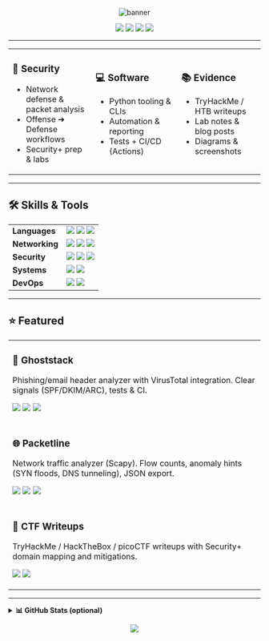 <!-- HERO -->
<p align="center">
  <img src="https://capsule-render.vercel.app/api?type=rect&color=0:6EE7F9,100:9333EA&height=140&text=Chai%20Das%20%7C%20NullBarry&fontColor=ffffff&fontSize=42&fontAlign=50&fontAlignY=70&desc=Cybersecurity%20%E2%80%A2%20Software%20%E2%80%A2%20Networks&descAlign=50&descAlignY=95" alt="banner"/>
</p>

<!-- QUICK LINKS -->
<p align="center">
  <a href="https://github.com/NullBarry?tab=repositories"><img src="https://img.shields.io/badge/Projects-1f2937?style=for-the-badge&logo=github&logoColor=white&labelColor=111827"></a>
  <a href="https://your-blog-url-here"><img src="https://img.shields.io/badge/Blog-2563EB?style=for-the-badge&logo=hashnode&logoColor=white"></a>
  <a href="mailto:your-email@example.com"><img src="https://img.shields.io/badge/Email-10B981?style=for-the-badge&logo=gmail&logoColor=white"></a>
  <a href="https://www.linkedin.com/in/your-linkedin/"><img src="https://img.shields.io/badge/LinkedIn-0A66C2?style=for-the-badge&logo=linkedin&logoColor=white"></a>
</p>

---

<!-- THREE "CARDS" USING TABLE -->
<table>
  <tr>
    <td width="33%">
      <h3>🔐 Security</h3>
      <ul>
        <li>Network defense & packet analysis</li>
        <li>Offense ➜ Defense workflows</li>
        <li>Security+ prep & labs</li>
      </ul>
    </td>
    <td width="34%">
      <h3>💻 Software</h3>
      <ul>
        <li>Python tooling & CLIs</li>
        <li>Automation & reporting</li>
        <li>Tests + CI/CD (Actions)</li>
      </ul>
    </td>
    <td width="33%">
      <h3>📚 Evidence</h3>
      <ul>
        <li>TryHackMe / HTB writeups</li>
        <li>Lab notes & blog posts</li>
        <li>Diagrams & screenshots</li>
      </ul>
    </td>
  </tr>
</table>

---

## 🛠️ Skills & Tools
<table>
  <tr>
    <td><b>Languages</b></td>
    <td>
      <img src="https://img.shields.io/badge/Python-3776AB.svg?style=flat&logo=python&logoColor=white"/>
      <img src="https://img.shields.io/badge/C++-00599C.svg?style=flat&logo=cplusplus&logoColor=white"/>
      <img src="https://img.shields.io/badge/Bash-121011.svg?style=flat&logo=gnu-bash&logoColor=white"/>
    </td>
  </tr>
  <tr>
    <td><b>Networking</b></td>
    <td>
      <img src="https://img.shields.io/badge/Wireshark-1679A7.svg?style=flat&logo=wireshark&logoColor=white"/>
      <img src="https://img.shields.io/badge/Nmap-4A5568.svg?style=flat"/>
      <img src="https://img.shields.io/badge/Scapy-9333EA.svg?style=flat"/>
    </td>
  </tr>
  <tr>
    <td><b>Security</b></td>
    <td>
      <img src="https://img.shields.io/badge/TryHackMe-212121?style=flat&logo=tryhackme&logoColor=red"/>
      <img src="https://img.shields.io/badge/HackTheBox-9FEF00?style=flat&logo=hackthebox&logoColor=black"/>
      <img src="https://img.shields.io/badge/IDS/IPS-Snort/Suricata-ef4444?style=flat"/>
    </td>
  </tr>
  <tr>
    <td><b>Systems</b></td>
    <td>
      <img src="https://img.shields.io/badge/Linux-FCC624.svg?style=flat&logo=linux&logoColor=black"/>
      <img src="https://img.shields.io/badge/Windows-0078D6.svg?style=flat&logo=windows&logoColor=white"/>
    </td>
  </tr>
  <tr>
    <td><b>DevOps</b></td>
    <td>
      <img src="https://img.shields.io/badge/GitHub%20Actions-2088FF.svg?style=flat&logo=github-actions&logoColor=white"/>
      <img src="https://img.shields.io/badge/Docker-2496ED.svg?style=flat&logo=docker&logoColor=white"/>
    </td>
  </tr>
</table>

---

## ⭐ Featured
<table>
  <tr>
    <td>
      <h3>🧩 Ghoststack</h3>
      <p>Phishing/email header analyzer with VirusTotal integration. Clear signals (SPF/DKIM/ARC), tests & CI.</p>
      <p>
        <a href="https://github.com/NullBarry/ghoststack"><img src="https://img.shields.io/badge/Repo-111827?style=flat&logo=github&logoColor=white"></a>
        <img src="https://img.shields.io/badge/Python-3776AB?style=flat">
        <img src="https://img.shields.io/badge/CLI-0ea5e9?style=flat">
      </p>
    </td>
  </tr>
  <tr>
    <td>
      <h3>🌐 Packetline</h3>
      <p>Network traffic analyzer (Scapy). Flow counts, anomaly hints (SYN floods, DNS tunneling), JSON export.</p>
      <p>
        <a href="https://github.com/NullBarry/packetline"><img src="https://img.shields.io/badge/Repo-111827?style=flat&logo=github&logoColor=white"></a>
        <img src="https://img.shields.io/badge/Scapy-9333EA?style=flat">
        <img src="https://img.shields.io/badge/Network-0ea5e9?style=flat">
      </p>
    </td>
  </tr>
  <tr>
    <td>
      <h3>📝 CTF Writeups</h3>
      <p>TryHackMe / HackTheBox / picoCTF writeups with Security+ domain mapping and mitigations.</p>
      <p>
        <a href="https://github.com/NullBarry/ctf-writeups"><img src="https://img.shields.io/badge/Repo-111827?style=flat&logo=github&logoColor=white"></a>
        <a href="https://your-blog-url-here"><img src="https://img.shields.io/badge/Blog-2563EB?style=flat&logo=hashnode&logoColor=white"></a>
      </p>
    </td>
  </tr>
</table>

---

<details>
  <summary><b>📊 GitHub Stats (optional)</b></summary>
  <br/>
  <p align="center">
    <img height="150" src="https://github-readme-stats.vercel.app/api?username=NullBarry&show_icons=true&hide_title=true&hide_border=true" />
    <img height="150" src="https://github-readme-stats.vercel.app/api/top-langs/?username=NullBarry&layout=compact&hide_border=true" />
  </p>
</details>

<!-- FOOTER -->
<p align="center">
  <img src="https://capsule-render.vercel.app/api?type=waving&height=120&color=0:10B981,100:2563EB&section=footer" />
</p>

